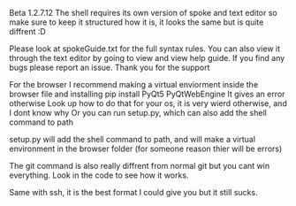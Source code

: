 Beta 1.2.7.12
The shell requires its own version of spoke and text editor so make sure to keep it structured how it is, 
it looks the same but is quite diffrent :D

Please look at spokeGuide.txt for the full syntax rules. 
You can also view it through the text editor by going to view and view help guide.
If you find any bugs please report an issue.
Thank you for the support

For the browser I recommend making a virtual enviorment inside the browser file and installing
pip install PyQt5 PyQtWebEngine
It gives an error otherwise
Look up how to do that for your os, it is very wierd otherwise, and I dont know why
Or you can run setup.py, which can also add the shell command to path

setup.py will add the shell command to path, and will make a
virtual environment in the browser folder
(for someone reason thier will be errors)

The git command is also really diffrent from normal git but you cant win everything.
Look in the code to see how it works.

Same with ssh, it is the best format I could give you but it still sucks.
